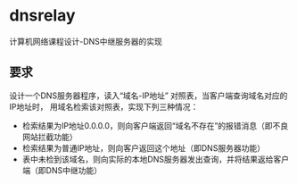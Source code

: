 # dnsrelay

计算机网络课程设计-DNS中继服务器的实现

## 要求

设计一个DNS服务器程序，读入“域名-IP地址” 对照表，当客户端查询域名对应的IP地址时， 用域名检索该对照表，实现下列三种情况：
- 检索结果为IP地址0.0.0.0，则向客户端返回“域名不存在”的报错消息（即不良网站拦截功能）
- 检索结果为普通IP地址，则向客户返回这个地址（即DNS服务器功能）
- 表中未检到该域名，则向实际的本地DNS服务器发出查询，并将结果返给客户端（即DNS中继功能）
